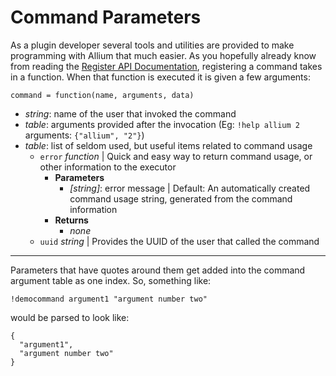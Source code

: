 # Command Parameters

As a plugin developer several tools and utilities are provided to make programming with Allium that much easier. As you hopefully already know from reading the [Register API Documentation](docs/register-api.md), registering a command takes in a function. When that function is executed it is given a few arguments:

`command = function(name, arguments, data)`

- _string_: name of the user that invoked the command
- _table_: arguments provided after the invocation (Eg: `!help allium 2` arguments: `{"allium", "2"}`)
- _table_: list of seldom used, but useful items related to command usage
  - `error` _function_ | Quick and easy way to return command usage, or other information to the executor
    - **Parameters**
      - _[string]_: error message | Default: An automatically created command usage string, generated from the command information
    - **Returns**
      - _none_
  - `uuid` _string_ | Provides the UUID of the user that called the command

---

Parameters that have quotes around them get added into the command argument table as one index. So, something like:

    !democommand argument1 "argument number two"

would be parsed to look like:

    {
      "argument1",
      "argument number two"
    }